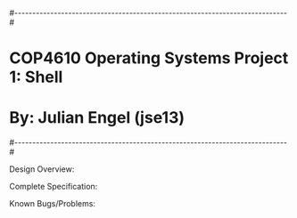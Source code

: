#----------------------------------------------------------------------------#
# COP4610 Operating Systems Project 1: Shell
# By: Julian Engel (jse13)
#----------------------------------------------------------------------------#

Design Overview:

Complete Specification:

Known Bugs/Problems:

